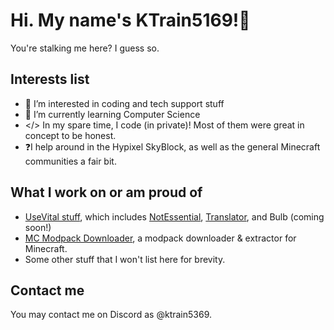 # Hi. My name's KTrain5169!👋

You're stalking me here? I guess so.

## Interests list

- 👀 I’m interested in coding and tech support stuff
- 🌱 I’m currently learning Computer Science
- </> In my spare time, I code (in private)! Most of them were great in concept to be honest.
- ❓I help around in the Hypixel SkyBlock, as well as the general Minecraft communities a fair bit.

## What I work on or am proud of

- [UseVital stuff](https://github.com/UseVital), which includes [NotEssential](https://notessential.blurry.gay), [Translator](https://github.com/usevital/translator), and Bulb (coming soon!)
- [MC Modpack Downloader](https://github.com/KTrain5169/mc-modpack-downloader), a modpack downloader & extractor for Minecraft.
- Some other stuff that I won't list here for brevity.

## Contact me

You may contact me on Discord as @ktrain5369.
